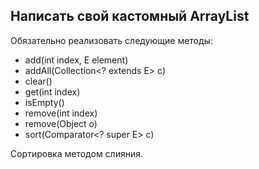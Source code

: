 ## Написать свой кастомный ArrayList

Обязательно реализовать следующие методы:
 - add(int index, E element)
 - addAll(Collection<? extends E> c)
 - clear()
 - get(int index)
 - isEmpty()
 - remove(int index)
 - remove(Object o)
 - sort(Comparator<? super E> c)

 Сортировка методом слияния.